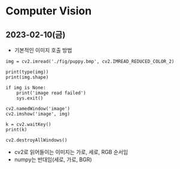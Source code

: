 # Computer Vision
## 2023-02-10(금)
- 기본적인 이미지 호출 방법
```
img = cv2.imread('./fig/puppy.bmp', cv2.IMREAD_REDUCED_COLOR_2)

print(type(img))
print(img.shape)

if img is None:
    print('image read failed')
    sys.exit()

cv2.namedWindow('image')
cv2.imshow('image', img)

k = cv2.waitKey()
print(k)

cv2.destroyAllWindows()
```
- cv2로 읽어들이는 이미지는 가로, 세로, RGB 순서임
- numpy는 반대임(세로, 가로, BGR)